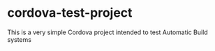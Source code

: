 # cordova-test-project
This is a very simple Cordova project intended to test Automatic Build systems
